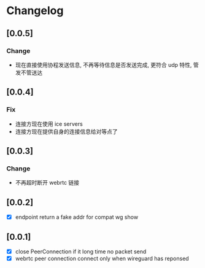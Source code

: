 # Changelog

## [0.0.5]

### Change

- 现在直接使用协程发送信息, 不再等待信息是否发送完成, 更符合 udp 特性, 管发不管送达

## [0.0.4]

### Fix

- 连接方现在使用 ice servers
- 连接方现在提供自身的连接信息给对等点了

## [0.0.3]

### Change

- 不再超时断开 webrtc 链接

## [0.0.2]

- [x] endpoint return a fake addr for compat wg show

## [0.0.1]

- [x] close PeerConnection if it long time no packet send
- [x] webrtc peer connection connect only when wireguard has reponsed
